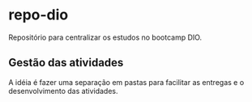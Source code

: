 # repo-dio
Repositório para centralizar os estudos no bootcamp DIO.

## Gestão das atividades
A idéia é fazer uma separação em pastas para facilitar as entregas e o desenvolvimento das atividades.
